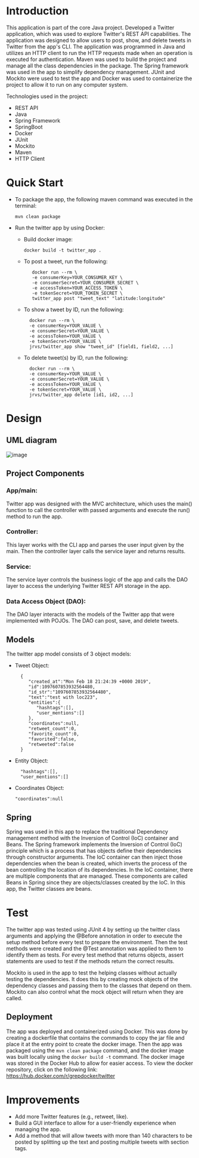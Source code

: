 # Introduction
This application is part of the core Java project. Developed a Twitter application, which was used to explore Twitter's REST API capabilities. The application was designed to allow users to post, show, and delete tweets in Twitter from the app's CLI. The application was programmed in Java and utilizes an HTTP client to run the HTTP requests made when an operation is executed for authentication. Maven was used to build the project and manage all the class dependencies in the package. The Spring framework was used in the app to simplify dependency management. JUnit and Mockito were used to test the app and Docker was used to containerize the project to allow it to run on any computer system.

Technologies used in the project:
- REST API
- Java
- Spring Framework
- SpringBoot
- Docker
- JUnit
- Mockito
- Maven
- HTTP Client

# Quick Start
- To package the app, the following maven command was executed in the terminal:

  ```mvn clean package```

- Run the twitter app by using Docker:
  - Build docker image:
  
    ```docker build -t twitter_app .```
    
  - To post a tweet, run the following:
  
    ```
       docker run --rm \
       -e consumerKey=YOUR_CONSUMER_KEY \
       -e consumerSecret=YOUR_CONSUMER_SECRET \
       -e accessToken=YOUR_ACCESS_TOKEN \
       -e tokenSecret=YOUR_TOKEN_SECRET \
       twitter_app post "tweet_text" "latitude:longitude"
    ```
       
  - To show a tweet by ID, run the following:
  
    ```
      docker run --rm \
      -e consumerKey=YOUR_VALUE \
      -e consumerSecret=YOUR_VALUE \
      -e accessToken=YOUR_VALUE \
      -e tokenSecret=YOUR_VALUE \
      jrvs/twitter_app show "tweet_id" [field1, field2, ...]
    ```
    
  - To delete tweet(s) by ID, run the following:
      ```
        docker run --rm \
        -e consumerKey=YOUR_VALUE \
        -e consumerSecret=YOUR_VALUE \
        -e accessToken=YOUR_VALUE \
        -e tokenSecret=YOUR_VALUE \
        jrvs/twitter_app delete [id1, id2, ...]
      ```

# Design
## UML diagram

![image](https://github.com/jarviscanada/jarvis_data_eng_MahmoudAlsous/blob/feature/twitter/core_java/twitter/assets/Twitter%20App%20UML%20Diagram.drawio.png)

## Project Components

### App/main:

Twitter app was designed with the MVC architecture, which uses the main() function to call the controller with passed arguments and execute the run() method to run the app.

### Controller:

This layer works with the CLI app and parses the user input given by the main. Then the controller layer calls the service layer and returns results.

### Service:

The service layer controls the business logic of the app and calls the DAO layer to access the underlying Twitter REST API storage in the app.

### Data Access Object (DAO):

The DAO layer interacts with the models of the Twitter app that were implemented with POJOs. The DAO can post, save, and delete tweets.

## Models

The twitter app model consists of 3 object models:

  - Tweet Object: 
    ```
      {
         "created_at":"Mon Feb 18 21:24:39 +0000 2019",
         "id":1097607853932564480,
         "id_str":"1097607853932564480",
         "text":"test with loc223",
         "entities":{
            "hashtags":[],      
            "user_mentions":[]  
         },
         "coordinates":null,   
         "retweet_count":0,
         "favorite_count":0,
         "favorited":false,
         "retweeted":false
      }
    ```
  
  - Entity Object:
    ```
      "hashtags":[],      
      "user_mentions":[] 
    ```
  
  - Coordinates Object:
  
    ``` "coordinates":null ```
  

## Spring

Spring was used in this app to replace the traditional Dependency management method with the Inversion of Control (IoC) container and Beans. The Spring framework implements the Inversion of Control (IoC) principle which is a process that has objects define their dependencies through constructor arguments. The IoC container can then inject those dependencies when the bean is created, which inverts the process of the bean controlling the location of its dependencies. In the IoC container, there are multiple components that are managed. These components are called Beans in Spring since they are objects/classes created by the IoC. In this app, the Twitter classes are beans.

# Test

The twitter app was tested using JUnit 4 by setting up the twitter class arguments and applying the @Before annotation in order to execute the setup method before every test to prepare the environment. Then the test methods were created and the @Test annotation was applied to them to identify them as tests. For every test method that returns objects, assert statements are used to test if the methods return the correct results.

Mockito is used in the app to test the helping classes without actually testing the dependencies. It does this by creating mock objects of the dependency classes and passing them to the classes that depend on them. Mockito can also control what the mock object will return when they are called.

## Deployment

The app was deployed and containerized using Docker. This was done by creating a dockerfile that contains the commands to copy the jar file and place it at the entry point to create the docker image. Then the app was packaged using the ```mvn clean package``` command, and the docker image was built locally using the ```docker build -t``` command. The docker image was stored in the Docker Hub to allow for easier access. To view the docker repository, click on the following link: https://hub.docker.com/r/grepdocker/twitter

# Improvements
- Add more Twitter features (e.g., retweet, like).
- Build a GUI interface to allow for a user-friendly experience when managing the app.
- Add a method that will allow tweets with more than 140 characters to be posted by splitting up the text and posting multiple tweets with section tags.
